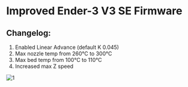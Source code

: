 # Improved Ender-3 V3 SE Firmware

## Changelog:
1. Enabled Linear Advance (default K 0.045)
2. Max nozzle temp from 260°C to 300°C
3. Max bed temp from 100°C to 110°C
4. Increased max Z speed

![1](https://github.com/user-attachments/assets/09849398-348c-4648-b632-2eb7f882806f)
